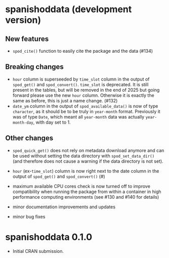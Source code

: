 # spanishoddata (development version)

## New features

* `spod_cite()` function to easily cite the package and the data (#134)

## Breaking changes

* `hour` column is superseeded by `time_slot` column in the output of `spod_get()` and `spod_convert()`. `time_slot` is deprecated. It is still present in the tables, but will be removed in the end of 2025 but going forward please use the new `hour` column. Otherwise it is exactly the same as before, this is just a name change. (#132)
* `date_ym` column in the output of `spod_available_data()` is now of type `character`, as it should be to be truly in `year-month` format. Previously it was of type `Date`, which meant all `year-month` data was actually `year-month-day`, with day set to 1.

## Other changes

* `spod_quick_get()` does not rely on metadata download anymore and can be used without setting the data directory with `spod_set_data_dir()` (and therefore does not cause a warning if the data directory is not set).

* `hour` (ex-`time_slot`) column is now right next to the date column in the output of `spod_get()` and `spod_convert()` (#)

* maximum available CPU cores check is now turned off to improve compatibility when running the package from within a container in high performance computing environments (see #130 and #140 for details)

* minor documentation improvements and updates

* minor bug fixes

# spanishoddata 0.1.0

* Initial CRAN submission.
